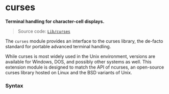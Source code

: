 # curses

**Terminal handling for character-cell displays.**

> Source code: [`Lib/curses`](https://github.com/python/cpython/tree/3.11/Lib/curses)

The `curses` module provides an interface to the curses library, the de-facto standard for portable advanced terminal handling.

While curses is most widely used in the Unix environment, versions are available for Windows, DOS, and possibly other systems as well. This extension module is designed to match the API of ncurses, an open-source curses library hosted on Linux and the BSD variants of Unix.
### Syntax

```python

```